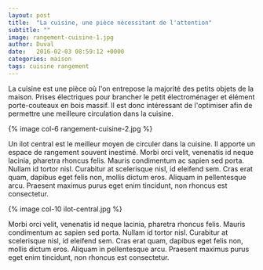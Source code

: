 ```yaml
---
layout: post
title:  "La cuisine, une pièce nécessitant de l'attention"
subtitle: ""
image: rangement-cuisine-1.jpg
author: Duval
date:   2016-02-03 08:59:12 +0000
categories: maison
tags: cuisine rangement
---
```

La cuisine est une pièce où l'on entrepose la majorité des petits objets de la maison.<!--more--> Prises électriques pour brancher le petit électroménager et élément porte-couteaux en bois massif. Il est donc intéressant de l'optimiser afin de permettre une meilleure circulation dans la cuisine.

{% image col-6 rangement-cuisine-2.jpg %}

Un ilot central est le meilleur moyen de circuler dans la cuisine. Il apporte un espace de rangement souvent inestimé. Morbi orci velit, venenatis id neque lacinia, pharetra rhoncus felis. Mauris condimentum ac sapien sed porta. Nullam id tortor nisl. Curabitur at scelerisque nisl, id eleifend sem. Cras erat quam, dapibus eget felis non, mollis dictum eros. Aliquam in pellentesque arcu. Praesent maximus purus eget enim tincidunt, non rhoncus est consectetur.

{% image col-10 ilot-central.jpg %}

Morbi orci velit, venenatis id neque lacinia, pharetra rhoncus felis. Mauris condimentum ac sapien sed porta. Nullam id tortor nisl. Curabitur at scelerisque nisl, id eleifend sem. Cras erat quam, dapibus eget felis non, mollis dictum eros. Aliquam in pellentesque arcu. Praesent maximus purus eget enim tincidunt, non rhoncus est consectetur.